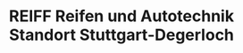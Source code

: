 ---
title: "REIFF Reifen und Autotechnik Standort Stuttgart-Degerloch"
url: /stuttgart/reiff-reifen-und-autotechnik-standort-stuttgart-degerloch/
shop: Autowerkstatt
---